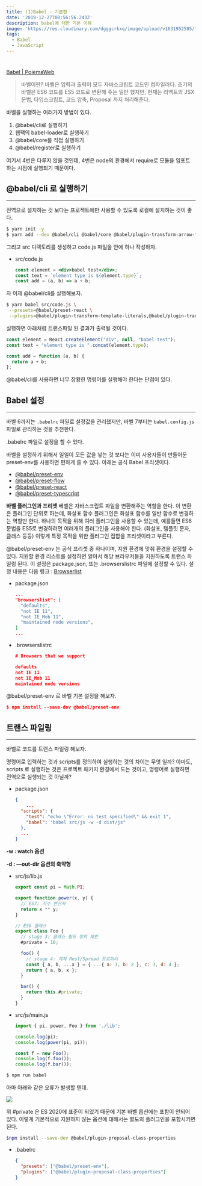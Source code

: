 ```yaml
---
title: (1)Babel - 기본편
date: '2019-12-27T08:56:56.243Z'
description: babel에 대한 기본 이해
image: 'https://res.cloudinary.com/dgggcrkxq/image/upload/v1631952585/tlog/cover/babel_dqlw51.jpg'
tags:
  - Babel
  - JavaScript
---
```

# 

[Babel | PoiemaWeb](https://poiemaweb.com/es6-babel-webpack-1)

> 바벨이란?
바벨은 입력과 출력이 모두 자바스크립트 코드인 컴파일러다. 초기의 바벨은 ES6 코드를 ES5 코드로 변환해 주는 일만 했지만, 현재는 리액트의 JSX 문법, 타입스크립트, 코드 압축, Proposal 까지 처리해준다.

바벨을 실행하는 여러가지 방법이 있다.

1. @babel/cli로 실행하기
2. 웹팩의 babel-loader로 실행하기
3. @babel/core를 직접 실행하기
4. @babel/register로 실행하기

여기서 4번은 다루지 않을 것인데, 4번은 node의 환경에서 require로 모듈을 임포트 하는 시점에 실행되기 때문이다.

## @babel/cli 로 실행하기

---

전역으로 설치하는 것 보다는 프로젝트에만 사용할 수 있도록 로컬에 설치하는 것이 좋다.

```bash
$ yarn init -y
$ yarn add --dev @babel/cli @babel/core @babel/plugin-transform-arrow-functions @babel/plugin-transform-template-literals @babel/preset-react
```

그리고 src 디렉토리를 생성하고 code.js 파일을 안에 하나 작성하자.

- src/code.js

    ```jsx
    const element = <div>babel test</div>;
    const text = `element type is ${element.type}`;
    const add = (a, b) => a + b;
    ```

자 이제 @babel/cli를 실행해보자.

```bash
$ yarn babel src/code.js \
 --presets=@babel/preset-react \
 --plugins=@babel/plugin-transform-template-literals,@babel/plugin-transform-arrow-functions
```

실행하면 아래처럼 트랜스파일 된 결과가 출력될 것이다.

```jsx
const element = React.createElement("div", null, "babel test");
const text = "element type is ".concat(element.type);

const add = function (a, b) {
  return a + b;
};
```

 

@babel/cli를 사용하면 너무 장황한 명령어를 실행해야 한다는 단점이 있다.

## Babel 설정

---

바벨 6까지는 `.babelrc` 파일로 설정값을 관리했지만, 바벨 7부터는 `babel.config.js` 파일로 관리하는 것을 추천한다.

.babelrc 파일로 설정을 할 수 있다.

바벨을 설정하기 위해서 일일이 모든 값을 넣는 것 보다는 이미 사용자들이 만들어둔 preset-env를 사용하면 편하게 쓸 수 있다. 아래는 공식 Babel 프리셋이다.

- [@babel/preset-env](https://babeljs.io/docs/en/babel-preset-env)
- [@babel/preset-flow](https://babeljs.io/docs/en/babel-preset-flow)
- [@babel/preset-react](https://babeljs.io/docs/en/babel-preset-react)
- [@babel/preset-typescript](https://babeljs.io/docs/en/babel-preset-typescript)

**바벨 플러그인과 프리셋**
베벨은  자바스크립트 파일을 변환해주는 역할을 한다. 이 변환은 플러그인 단위로 하는데, 화살표 함수 플러그인은 화살표 함수를 일반 함수로 변경하는 역할만 한다.
 하나의 목적을 위해 여러 플러그인을 사용할 수 있는데, 예를들면 ES6 문법을 ES5로 변경하려면 여러개의 플러그인을 사용해야 한다. (화살표, 템플릿 문자, 클래스 등등) 이렇게 특정 목적을 위한 플러그인 집합을 프리셋이라고 부른다.

@babel/preset-env 는 공식 프리셋 중 하나이며, 지원 환경에 맞춰 환경을 설정할 수 있다. 지원할 환경 리스트를 설정하면 알아서 해당 브라우저들을 지원하도록 트랜스 파일링 된다. 이 설정은 package.json, 또는 .browserslistrc 파일에 설정할 수 있다. 설정 내용은 다음 링크 : [Browserlist](https://github.com/browserslist/browserslist)

- package.json

    ```json
    ...
    "browserslist": [
      "defaults",
      "not IE 11",
      "not IE_Mob 11",
      "maintained node versions",
    ]
    ...
    ```

- .browserslistrc

    ```json
    # Browsers that we support

    defaults
    not IE 11
    not IE_Mob 11
    maintained node versions
    ```

@babel/preset-env 로 바벨 기본 설정을 해보자.

```json
$ npm install --save-dev @babel/preset-env
```

## 트랜스 파일링

---

바벨로 코드를 트랜스 파일링 해보자.

명령어로 입력하는 것과 scripts를 정의하여 실행하는 것의 차이는 무엇 일까?
아마도, scripts 로 실행하는 것은 프로젝트 패키지 환경에서 도는 것이고, 명령어로 실행하면 전역으로 실행되는 것 아닐까?

- package.json

    ```json
    {
    	...
      "scripts": {
        "test": "echo \"Error: no test specified\" && exit 1",
        "babel": "babel src/js -w -d dist/js"
      },
      ...
    }
    ```

**-w : watch 옵션**

**-d : —out-dir 옵션의 축약형**

- src/js/lib.js

    ```jsx
    export const pi = Math.PI;

    export function power(x, y) {
      // ES7: 지수 연산자
      return x ** y;
    }

    // ES6 클래스
    export class Foo {
      // stage 3: 클래스 필드 정의 제안
      #private = 10;

      foo() {
        // stage 4: 객체 Rest/Spread 프로퍼티
        const { a, b, ...x } = { ...{ a: 1, b: 2 }, c: 3, d: 4 };
        return { a, b, x };
      }

      bar() {
        return this.#private;
      }
    }
    ```

- src/js/main.js

    ```jsx
    import { pi, power, Foo } from './lib';

    console.log(pi);
    console.log(power(pi, pi));

    const f = new Foo();
    console.log(f.foo());
    console.log(f.bar());
    ```

```bash
$ npm run babel
```

아마 아래와 같은 오류가 발생할 텐데.

![](https://res.cloudinary.com/dgggcrkxq/image/upload/v1631952581/tlog/_2020-02-18__9.26.05_ugvtna.png)

위 #private 은 ES 2020에 표준이 되었기 때문에 기본 바벨 옵션에는 포함이 안되어 있다. 이렇게 기본적으로 지원하지 않는 옵션에 대해서는 별도의 플러그인을 포함시키면 된다.

```bash
$npm install --save-dev @babel/plugin-proposal-class-properties
```

- .babelrc

    ```json
    {
      "presets": ["@babel/preset-env"],
      "plugins": ["@babel/plugin-proposal-class-properties"]
    }
    ```